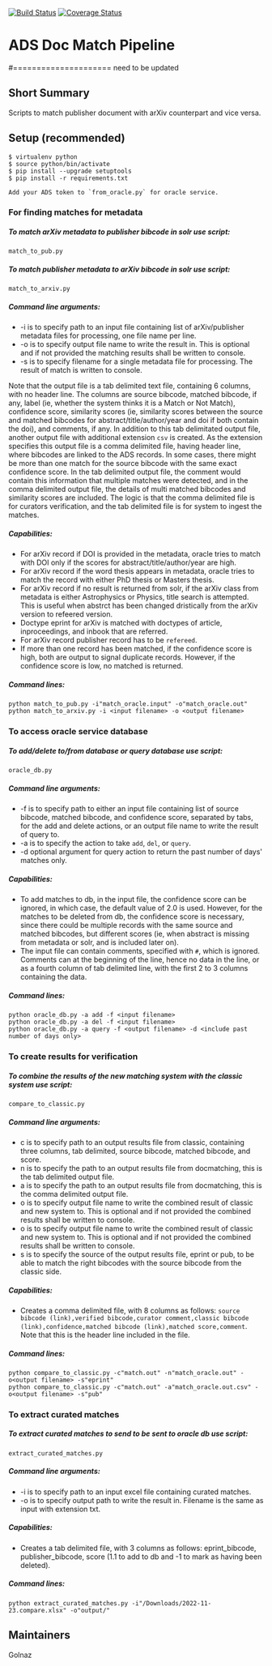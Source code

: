 [![Build Status](https://travis-ci.org/adsabs/ADSDocMatchPipeline.svg)](https://travis-ci.org/adsabs/ADSDocMatchPipeline)
[![Coverage Status](https://coveralls.io/repos/adsabs/ADSDocMatchPipeline/badge.svg)](https://coveralls.io/r/adsabs/ADSDocMatchPipeline)

# ADS Doc Match Pipeline

#===================== need to be updated
## Short Summary

Scripts to match publisher document with arXiv counterpart and vice versa.


## Setup (recommended)

    $ virtualenv python
    $ source python/bin/activate
    $ pip install --upgrade setuptools
    $ pip install -r requirements.txt
    
    Add your ADS token to `from_oracle.py` for oracle service.


### For finding matches for metadata

##### To match arXiv metadata to publisher bibcode in solr use script:
    
    match_to_pub.py
    
##### To match publisher metadata to arXiv bibcode in solr use script:

    match_to_arxiv.py

##### Command line arguments:

* -i is to specify path to an input file containing list of arXiv/publisher metadata files for processing, one file name per line.
* -o is to specify output file name to write the result in. This is optional and if not provided the matching results shall be written to console.
* -s is to specify filename for a single metadata file for processing. The result of match is written to console.

Note that the output file is a tab delimited text file, containing 6 columns, with no header line. The columns are source bibcode, matched bibcode, if any, label (ie, whether the system thinks it is a Match or Not Match), confidence score, similarity scores (ie, similarity scores between the source and matched bibcodes for abstract/title/author/year and doi if both contain the doi), and comments, if any. In addition to this tab delimitated output file, another output file with additional extension `csv` is created. As the extension specifies this output file is a comma delimited file, having header line, where bibcodes are linked to the ADS records. 
In some cases, there might be more than one match for the source bibcode with the same exact confidence score. In the tab delimited output file, the comment would contain this information that multiple matches were detected, and in the comma delimited output file, the details of multi matched bibcodes and similarity scores are included. The logic is that the comma delimited file is for curators verification, and the tab delimited file is for system to ingest the matches.

##### Capabilities:

* For arXiv record if DOI is provided in the metadata, oracle tries to match with DOI only if the scores for abstract/title/author/year are high.
* For arXiv record if the word thesis appears in metadata, oracle tries to match the record with either PhD thesis or Masters thesis.
* For arXiv record if no result is returned from solr, if the arXiv class from metadata is either Astrophysics or Physics, title search is attempted. This is useful when abstrct has been changed dristically from the arXiv version to refeered version.
* Doctype eprint for arXiv is matched with doctypes of article, inproceedings, and inbook that are referred.
* For arXiv record publisher record has to be `refereed`.
* If more than one record has been matched, if the confidence score is high, both are output to signal duplicate records. However, if the confidence score is low, no matched is returned.    

##### Command lines:
    
    python match_to_pub.py -i"match_oracle.input" -o"match_oracle.out"
    python match_to_arxiv.py -i <input filename> -o <output filename>
    
    
### To access oracle service database

##### To add/delete to/from database or query database use script:
    
    oracle_db.py
    
##### Command line arguments:

* -f is to specify path to either an input file containing list of source bibcode, matched bibcode, and confidence score, separated by tabs, for the add and delete actions, or an output file name to write the result of query to.
* -a is to specify the action to take `add`, `del`, or `query`.
* -d optional argument for query action to return the past number of days' matches only.

##### Capabilities:

* To add matches to db, in the input file, the confidence score can be ignored, in which case, the default value of 2.0 is used. However, for the matches to be deleted from db, the confidence score is necessary, since there could be multiple records with the same source and matched bibcodes, but different scores (ie, when abstract is missing from metadata or solr, and is included later on).
* The input file can contain comments, specified with `#`, which is ignored. Comments can at the beginning of the line, hence no data in the line, or as a fourth column of tab delimited line, with the first 2 to 3 columns containing the data.

##### Command lines:

    python oracle_db.py -a add -f <input filename>
    python oracle_db.py -a del -f <input filename>
    python oracle_db.py -a query -f <output filename> -d <include past number of days only> 


### To create results for verification

##### To combine the results of the new matching system with the classic system use script:

    compare_to_classic.py

##### Command line arguments:

* c is to specify path to an output results file from classic, containing three columns, tab delimited, source bibcode, matched bibcode, and score.
* n is to specify the path to an output results file from docmatching, this is the tab delimited output file.
* a is to specify the path to an output results file from docmatching, this is the comma delimited output file.
* o is to specify output file name to write the combined result of classic and new system to. This is optional and if not provided the combined results shall be written to console.
* o is to specify output file name to write the combined result of classic and new system to. This is optional and if not provided the combined results shall be written to console.
* s is to specify the source of the output results file, eprint or pub, to be able to match the right bibcodes with the source bibcode from the classic side.

##### Capabilities:

* Creates a comma delimited file, with 8 columns as follows: `source bibcode (link),verified bibcode,curator comment,classic bibcode (link),confidence,matched bibcode (link),matched score,comment`. Note that this is the header line included in the file.

##### Command lines:

    python compare_to_classic.py -c"match.out" -n"match_oracle.out" -o<output filename> -s"eprint"
    python compare_to_classic.py -c"match.out" -a"match_oracle.out.csv" -o<output filename> -s"pub"


### To extract curated matches

##### To extract curated matches to send to be sent to oracle db use script:

    extract_curated_matches.py

##### Command line arguments:

* -i is to specify path to an input excel file containing curated matches.
* -o is to specify output path to write the result in. Filename is the same as input with extension txt.

##### Capabilities:

* Creates a tab delimited file, with 3 columns as follows: eprint_bibcode, publisher_bibcode, score (1.1 to add to db and -1 to mark as having been deleted).

##### Command lines:

    python extract_curated_matches.py -i"/Downloads/2022-11-23.compare.xlsx" -o"output/"


## Maintainers

Golnaz
